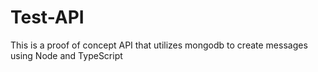 # Test-API
This is a proof of concept API that utilizes mongodb to create messages using Node and TypeScript
